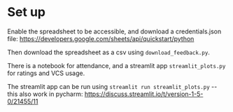 # Set up
Enable the spreadsheet to be accessible, 
and download a credentials.json file:
https://developers.google.com/sheets/api/quickstart/python

Then download the spreadsheet as a csv using `download_feedback.py`.

There is a notebook for attendance, and a streamlit app `streamlit_plots.py`
for ratings and VCS usage.

The streamlit app can be run using `streamlit run streamlit_plots.py` --
this also work in pycharm: https://discuss.streamlit.io/t/version-1-5-0/21455/11